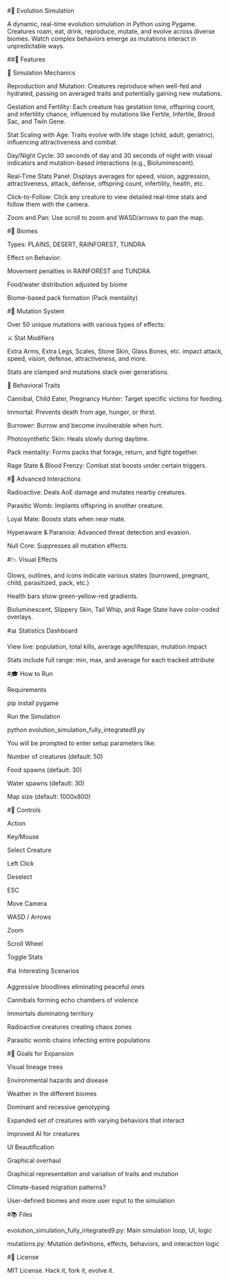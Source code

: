 #🧬 Evolution Simulation

A dynamic, real-time evolution simulation in Python using Pygame. Creatures roam, eat, drink, reproduce, mutate, and evolve across diverse biomes. Watch complex behaviors emerge as mutations interact in unpredictable ways.

##🌟 Features

🚮 Simulation Mechanics

Reproduction and Mutation: Creatures reproduce when well-fed and hydrated, passing on averaged traits and potentially gaining new mutations.

Gestation and Fertility: Each creature has gestation time, offspring count, and infertility chance, influenced by mutations like Fertile, Infertile, Brood Sac, and Twin Gene.

Stat Scaling with Age: Traits evolve with life stage (child, adult, geriatric), influencing attractiveness and combat.

Day/Night Cycle: 30 seconds of day and 30 seconds of night with visual indicators and mutation-based interactions (e.g., Bioluminescent).

Real-Time Stats Panel: Displays averages for speed, vision, aggression, attractiveness, attack, defense, offspring count, infertility, health, etc.

Click-to-Follow: Click any creature to view detailed real-time stats and follow them with the camera.

Zoom and Pan: Use scroll to zoom and WASD/arrows to pan the map.

#🌿 Biomes

Types: PLAINS, DESERT, RAINFOREST, TUNDRA

Effect on Behavior:

Movement penalties in RAINFOREST and TUNDRA

Food/water distribution adjusted by biome

Biome-based pack formation (Pack mentality)

#🤍 Mutation System

Over 50 unique mutations with various types of effects:


⚔️ Stat Modifiers

Extra Arms, Extra Legs, Scales, Stone Skin, Glass Bones, etc. impact attack, speed, vision, defense, attractiveness, and more.

Stats are clamped and mutations stack over generations.


🤺 Behavioral Traits

Cannibal, Child Eater, Pregnancy Hunter: Target specific victims for feeding.

Immortal: Prevents death from age, hunger, or thirst.

Burrower: Burrow and become invulnerable when hurt.

Photosynthetic Skin: Heals slowly during daytime.

Pack mentality: Forms packs that forage, return, and fight together.

Rage State & Blood Frenzy: Combat stat boosts under certain triggers.

#🧰 Advanced Interactions

Radioactive: Deals AoE damage and mutates nearby creatures.

Parasitic Womb: Implants offspring in another creature.

Loyal Mate: Boosts stats when near mate.

Hyperaware & Paranoia: Advanced threat detection and evasion.

Null Core: Suppresses all mutation effects.

#📉 Visual Effects

Glows, outlines, and icons indicate various states (burrowed, pregnant, child, parasitized, pack, etc.)

Health bars show green-yellow-red gradients.

Bioluminescent, Slippery Skin, Tail Whip, and Rage State have color-coded overlays.

#📊 Statistics Dashboard

View live: population, total kills, average age/lifespan, mutation impact

Stats include full range: min, max, and average for each tracked attribute

#🎓 How to Run

Requirements

pip install pygame

Run the Simulation

python evolution_simulation_fully_integrated9.py

You will be prompted to enter setup parameters like:

Number of creatures (default: 50)

Food spawns (default: 30)

Water spawns (default: 30)

Map size (default: 1000x800)

#👀 Controls

Action

Key/Mouse

Select Creature

Left Click

Deselect

ESC

Move Camera

WASD / Arrows

Zoom

Scroll Wheel

Toggle Stats


#📊 Interesting Scenarios

Aggressive bloodlines eliminating peaceful ones

Cannibals forming echo chambers of violence

Immortals dominating territory

Radioactive creatures creating chaos zones

Parasitic womb chains infecting entire populations

#🎯 Goals for Expansion

Visual lineage trees

Environmental hazards and disease

Weather in the different biomes

Dominant and recessive genotyping

Expanded set of creatures with varying behaviors that interact

Improved AI for creatures

UI Beautification

Graphical overhaul

Graphical representation and variation of traits and mutation

Climate-based migration patterns?

User-defined biomes and more user input to the simulation

#📚 Files

evolution_simulation_fully_integrated9.py: Main simulation loop, UI, logic

mutations.py: Mutation definitions, effects, behaviors, and interaction logic

#📖 License

MIT License. Hack it, fork it, evolve it.

